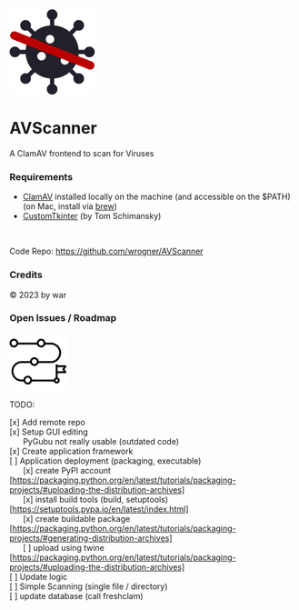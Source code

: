 <img src="doc/img/AVScanner.png" width="150">

# AVScanner

A ClamAV frontend to scan for Viruses

### Requirements

- [ClamAV](https://www.clamav.net/) installed locally on the machine (and accessible on the $PATH)</br>
  (on Mac, install via [brew](https://formulae.brew.sh/formula/clamav#default))
- [CustomTkinter](https://customtkinter.tomschimansky.com/documentation/widgets) (by Tom Schimansky)

<br>

Code Repo: https://github.com/wrogner/AVScanner

### Credits

&copy; 2023 by war

### Open Issues / Roadmap

<img src="doc/img/roadmap.png" width="100">

TODO:

[x] Add remote repo<br>
[x] Setup GUI editing<br>
&nbsp;&nbsp;&nbsp;&nbsp;&nbsp;&nbsp;PyGubu not really usable (outdated code)<br>
[x] Create application framework<br>
[ ] Application deployment (packaging, executable)<br>
&nbsp;&nbsp;&nbsp;&nbsp;&nbsp;&nbsp;[x] create PyPI account [https://packaging.python.org/en/latest/tutorials/packaging-projects/#uploading-the-distribution-archives]<br>
&nbsp;&nbsp;&nbsp;&nbsp;&nbsp;&nbsp;[x] install build tools (build, setuptools) [https://setuptools.pypa.io/en/latest/index.html]<br>
&nbsp;&nbsp;&nbsp;&nbsp;&nbsp;&nbsp;[x] create buildable package [https://packaging.python.org/en/latest/tutorials/packaging-projects/#generating-distribution-archives]<br>
&nbsp;&nbsp;&nbsp;&nbsp;&nbsp;&nbsp;[ ] upload using twine [https://packaging.python.org/en/latest/tutorials/packaging-projects/#uploading-the-distribution-archives]<br>
[ ] Update logic<br>
[ ] Simple Scanning (single file / directory)<br>
[ ] update database (call freshclam)<br>


